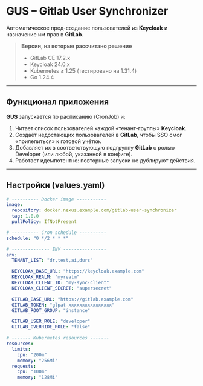 # GUS – Gitlab User Synchronizer
Автоматическое пред-создание пользователей из **Keycloak** и назначение им прав в **GitLab**.

> **Версии, на которые рассчитано решение**
> * GitLab CE 17.2.x
> * Keycloak 24.0.x
> * Kubernetes ≥ 1.25 (тестировано на 1.31.4)
> * Go 1.24.4

---

## Функционал приложения
**GUS** запускается по расписанию (CronJob) и:

1. Читает список пользователей каждой «тенант-группы» **Keycloak**.
2. Создаёт недостающих пользователей в **GitLab**, чтобы SSO смог «прилепиться» к готовой учётке.
3. Добавляет их в соответствующую подгруппу **GitLab** с ролью Developer (или любой, указанной в конфиге).
4. Работает идемпотентно: повторные запуски не дублируют действия.

---

## Настройки (values.yaml)

```yaml
# ---------- Docker image -----------
image:
  repository: docker.nexus.example.com/gitlab-user-synchronizer
  tag: 1.0.0
  pullPolicy: IfNotPresent

# ---------- Cron schedule ----------
schedule: "0 */2 * * *"

# -------------- ENV ----------------
env:
  TENANT_LIST: "dr,test,ai,durs"

  KEYCLOAK_BASE_URL: "https://keycloak.example.com"
  KEYCLOAK_REALM: "myrealm"
  KEYCLOAK_CLIENT_ID: "my-sync-client"
  KEYCLOAK_CLIENT_SECRET: "supersecret"

  GITLAB_BASE_URL: "https://gitlab.example.com"
  GITLAB_TOKEN: "glpat-xxxxxxxxxxxxxxxx"
  GITLAB_ROOT_GROUP: "instance"

  GITLAB_USER_ROLE: "developer"
  GITLAB_OVERRIDE_ROLE: "false"

# ------- Kubernetes resources -------
resources:
  limits:
    cpu: "200m"
    memory: "256Mi"
  requests:
    cpu: "100m"
    memory: "128Mi"
```